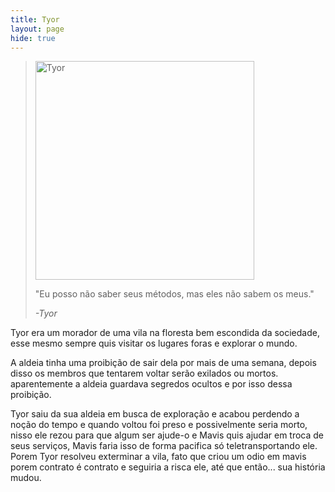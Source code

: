 ```yaml
---
title: Tyor
layout: page
hide: true
---
```


> <img src="../../assets/players_photos/asas.png" alt="Tyor" width="350"/>
>
> "Eu posso não saber seus métodos, mas eles não sabem os meus." 
>
> *-Tyor*

Tyor era um morador de uma vila na floresta bem escondida da sociedade, esse mesmo sempre quis visitar os lugares foras e explorar o mundo.

A aldeia tinha uma proibição de sair dela por mais de uma semana, depois disso os membros que tentarem voltar serão exilados ou mortos. aparentemente a aldeia guardava segredos ocultos e por isso dessa proibição. 

Tyor saiu da sua aldeia em busca de exploração e acabou perdendo a noção do tempo e quando voltou foi preso e possivelmente seria morto, nisso ele rezou para que algum ser ajude-o e Mavis quis ajudar em troca de seus serviços, Mavis faria isso de forma pacifica só teletransportando ele. Porem  Tyor resolveu exterminar a vila, fato que criou um odio em mavis porem contrato é contrato e seguiria a risca ele, até que então... sua história mudou.